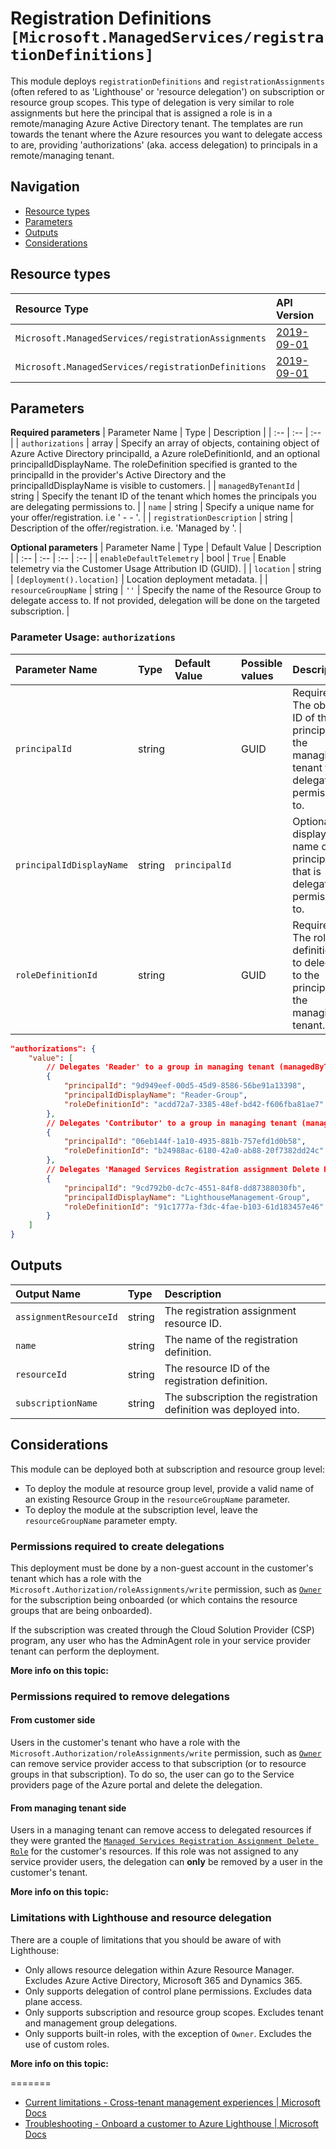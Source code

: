 # Registration Definitions `[Microsoft.ManagedServices/registrationDefinitions]`

This module deploys `registrationDefinitions` and `registrationAssignments` (often refered to as 'Lighthouse' or 'resource delegation')
on subscription or resource group scopes. This type of delegation is very similar to role assignments but here the principal that is
assigned a role is in a remote/managing Azure Active Directory tenant. The templates are run towards the tenant where
the Azure resources you want to delegate access to are, providing 'authorizations' (aka. access delegation) to principals in a
remote/managing tenant.

## Navigation

- [Resource types](#Resource-types)
- [Parameters](#Parameters)
- [Outputs](#Outputs)
- [Considerations](#Considerations)

## Resource types

| Resource Type | API Version |
| :-- | :-- |
| `Microsoft.ManagedServices/registrationAssignments` | [2019-09-01](https://docs.microsoft.com/en-us/azure/templates/Microsoft.ManagedServices/2019-09-01/registrationAssignments) |
| `Microsoft.ManagedServices/registrationDefinitions` | [2019-09-01](https://docs.microsoft.com/en-us/azure/templates/Microsoft.ManagedServices/2019-09-01/registrationDefinitions) |

## Parameters

**Required parameters**
| Parameter Name | Type | Description |
| :-- | :-- | :-- |
| `authorizations` | array | Specify an array of objects, containing object of Azure Active Directory principalId, a Azure roleDefinitionId, and an optional principalIdDisplayName. The roleDefinition specified is granted to the principalId in the provider's Active Directory and the principalIdDisplayName is visible to customers. |
| `managedByTenantId` | string | Specify the tenant ID of the tenant which homes the principals you are delegating permissions to. |
| `name` | string | Specify a unique name for your offer/registration. i.e '<Managing Tenant> - <Remote Tenant> - <ResourceName>'. |
| `registrationDescription` | string | Description of the offer/registration. i.e. 'Managed by <Managing Org Name>'. |

**Optional parameters**
| Parameter Name | Type | Default Value | Description |
| :-- | :-- | :-- | :-- |
| `enableDefaultTelemetry` | bool | `True` | Enable telemetry via the Customer Usage Attribution ID (GUID). |
| `location` | string | `[deployment().location]` | Location deployment metadata. |
| `resourceGroupName` | string | `''` | Specify the name of the Resource Group to delegate access to. If not provided, delegation will be done on the targeted subscription. |


### Parameter Usage: `authorizations`

| Parameter Name           | Type   | Default Value | Possible values | Description                                                                                 |
| :----------------------- | :----- | :------------ | :-------------- | :------------------------------------------------------------------------------------------ |
| `principalId`            | string |               | GUID            | Required. The object ID of the principal in the managing tenant to delegate permissions to. |
| `principalIdDisplayName` | string | `principalId` |                 | Optional. A display name of the principal that is delegated permissions to.                 |
| `roleDefinitionId`       | string |               | GUID            | Required. The role definition ID to delegate to the principal in the managing tenant.       |

```json
"authorizations": {
    "value": [
        // Delegates 'Reader' to a group in managing tenant (managedByTenantId)
        {
            "principalId": "9d949eef-00d5-45d9-8586-56be91a13398",
            "principalIdDisplayName": "Reader-Group",
            "roleDefinitionId": "acdd72a7-3385-48ef-bd42-f606fba81ae7"
        },
        // Delegates 'Contributor' to a group in managing tenant (managedByTenantId)
        {
            "principalId": "06eb144f-1a10-4935-881b-757efd1d0b58",
            "roleDefinitionId": "b24988ac-6180-42a0-ab88-20f7382dd24c"
        },
        // Delegates 'Managed Services Registration assignment Delete Role' to a group in managing tenant (managedByTenantId)
        {
            "principalId": "9cd792b0-dc7c-4551-84f8-dd87388030fb",
            "principalIdDisplayName": "LighthouseManagement-Group",
            "roleDefinitionId": "91c1777a-f3dc-4fae-b103-61d183457e46"
        }
    ]
}
```

## Outputs

| Output Name | Type | Description |
| :-- | :-- | :-- |
| `assignmentResourceId` | string | The registration assignment resource ID. |
| `name` | string | The name of the registration definition. |
| `resourceId` | string | The resource ID of the registration definition. |
| `subscriptionName` | string | The subscription the registration definition was deployed into. |

## Considerations

This module can be deployed both at subscription and resource group level:

- To deploy the module at resource group level, provide a valid name of an existing Resource Group in the `resourceGroupName` parameter.
- To deploy the module at the subscription level, leave the `resourceGroupName` parameter empty.

### Permissions required to create delegations

This deployment must be done by a non-guest account in the customer's tenant which has a role with the `Microsoft.Authorization/roleAssignments/write` permission,
such as [`Owner`](https://docs.microsoft.com/en-us/azure/role-based-access-control/built-in-roles#owner) for the subscription being onboarded (or which contains the resource groups that are being onboarded).

If the subscription was created through the Cloud Solution Provider (CSP) program, any user who has the AdminAgent role in your service provider tenant can perform the deployment.

**More info on this topic:**


### Permissions required to remove delegations

#### From customer side

Users in the customer's tenant who have a role with the `Microsoft.Authorization/roleAssignments/write` permission, such as
[`Owner`](https://docs.microsoft.com/en-us/azure/role-based-access-control/built-in-roles#owner) can remove service provider
access to that subscription (or to resource groups in that subscription). To do so, the user can go to the Service providers
page of the Azure portal and delete the delegation.

#### From managing tenant side

Users in a managing tenant can remove access to delegated resources if they were granted the
[`Managed Services Registration Assignment Delete Role`](https://docs.microsoft.com/en-us/azure/role-based-access-control/built-in-roles#managed-services-registration-assignment-delete-role)
for the customer's resources. If this role was not assigned to any service provider users, the delegation can **only** be
removed by a user in the customer's tenant.

**More info on this topic:**


### Limitations with Lighthouse and resource delegation

There are a couple of limitations that you should be aware of with Lighthouse:

- Only allows resource delegation within Azure Resource Manager. Excludes Azure Active Directory, Microsoft 365 and Dynamics 365.
- Only supports delegation of control plane permissions. Excludes data plane access.
- Only supports subscription and resource group scopes. Excludes tenant and management group delegations.
- Only supports built-in roles, with the exception of `Owner`. Excludes the use of custom roles.

**More info on this topic:**



=======
- [Current limitations - Cross-tenant management experiences | Microsoft Docs](https://docs.microsoft.com/en-us/azure/lighthouse/concepts/cross-tenant-management-experience#current-limitations)
- [Troubleshooting - Onboard a customer to Azure Lighthouse | Microsoft Docs](https://docs.microsoft.com/en-us/azure/lighthouse/how-to/onboard-customer#troubleshooting)
